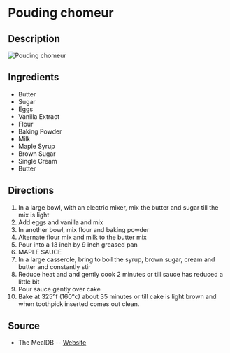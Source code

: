 # Pouding chomeur

## Description
![Pouding chomeur](https://www.themealdb.com/images/media/meals/yqqqwu1511816912.jpg "Pouding chomeur")

## Ingredients
- Butter
- Sugar
- Eggs
- Vanilla Extract
- Flour
- Baking Powder
- Milk
- Maple Syrup
- Brown Sugar
- Single Cream
- Butter

## Directions
1. In a large bowl, with an electric mixer, mix the butter and sugar till the mix is light
2. Add eggs and vanilla and mix
3. In another bowl, mix flour and baking powder
4. Alternate flour mix and milk to the butter mix
5. Pour into a 13 inch by 9 inch greased pan
6. MAPLE SAUCE
7. In a large casserole, bring to boil the syrup, brown sugar, cream and butter and constantly stir
8. Reduce heat and and gently cook 2 minutes or till sauce has reduced a little bit
9. Pour sauce gently over cake
10. Bake at 325°f (160°c) about 35 minutes or till cake is light brown and when toothpick inserted comes out clean.

## Source

- The MealDB -- [Website](https://themealdb.com/)
